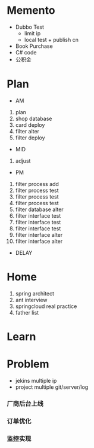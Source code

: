 # Memento
* Dubbo Test
    * limit ip
    * local test + publish cn
* Book Purchase
* C# code
* 公积金
             
 # Plan
 * AM
 1. plan
 2. shop database
 3. card deploy
 4. filter alter
 5. filter deploy
 * MID
 1. adjust
 * PM
 1. filter process add
 2. filter process test
 3. filter process test
 4. filter process test
 5. filter database alter
 6. filter interface test
 7. filter interface test
 8. filter interface test
 9. filter interface alter
 10. filter interface alter
 * DELAY
 
 # Home
 1. spring architect
 2. ant interview
 3. springcloud real practice
 4. father list

# Learn


# Problem
* jekins multiple ip
* project multiple git/server/log


### 厂商后台上线

### 订单优化

### 监控实现



